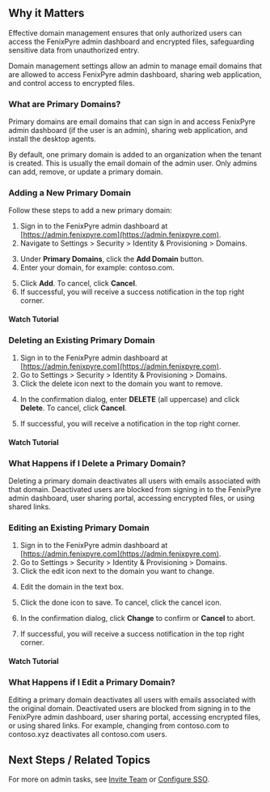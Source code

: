 
## Why it Matters
Effective domain management ensures that only authorized users can access the FenixPyre admin dashboard and encrypted files, safeguarding sensitive data from unauthorized entry.

Domain management settings allow an admin to manage email domains that are allowed to access FenixPyre admin dashboard, sharing web application, and control access to encrypted files.

### What are Primary Domains?

Primary domains are email domains that can sign in and access FenixPyre admin dashboard (if the user is an admin), sharing web application, and install the desktop agents.

By default, one primary domain is added to an organization when the tenant is created. This is usually the email domain of the admin user. Only admins can add, remove, or update a primary domain.

### Adding a New Primary Domain

Follow these steps to add a new primary domain:

1. Sign in to the FenixPyre admin dashboard at [https://admin.fenixpyre.com](https://admin.fenixpyre.com).
2. Navigate to Settings > Security > Identity & Provisioning > Domains.

<!-- IMG:     ./media/04-admin-guide/primary-domains/screenshot-domains.png | Alt: FenixPyre Domains page overview -->

3. Under **Primary Domains**, click the **Add Domain** button.
4. Enter your domain, for example: contoso.com.

<!-- IMG:     ./media/04-admin-guide/primary-domains/screenshot-add-domain.png | Alt: Add domain input field -->

5. Click **Add**. To cancel, click **Cancel**.
6. If successful, you will receive a success notification in the top right corner.

<!-- IMG:     ./media/04-admin-guide/primary-domains/screenshot-success-notification.png | Alt: Success notification for domain addition -->

#### Watch Tutorial

<!-- VIDEO:   ./media/04-admin-guide/primary-domains/add-domain-tutorial.mp4 | Alt: Tutorial for adding a primary domain | Duration: 45s -->

### Deleting an Existing Primary Domain

1. Sign in to the FenixPyre admin dashboard at [https://admin.fenixpyre.com](https://admin.fenixpyre.com).
2. Go to Settings > Security > Identity & Provisioning > Domains.
3. Click the delete icon next to the domain you want to remove.

<!-- IMG:     ./media/04-admin-guide/primary-domains/screenshot-delete-domain.png | Alt: Delete icon on domains page -->

4. In the confirmation dialog, enter **DELETE** (all uppercase) and click **Delete**. To cancel, click **Cancel**.

<!-- IMG:     ./media/04-admin-guide/primary-domains/screenshot-confirm-delete.png | Alt: Confirmation dialog for domain deletion -->

5. If successful, you will receive a notification in the top right corner.

<!-- IMG:     ./media/04-admin-guide/primary-domains/screenshot-deletion-notification.png | Alt: Success notification for domain deletion -->

#### Watch Tutorial

<!-- VIDEO:   ./media/04-admin-guide/primary-domains/delete-domain-tutorial.mp4 | Alt: Tutorial for deleting a primary domain | Duration: 30s -->

### What Happens if I Delete a Primary Domain?

Deleting a primary domain deactivates all users with emails associated with that domain. Deactivated users are blocked from signing in to the FenixPyre admin dashboard, user sharing portal, accessing encrypted files, or using shared links.

### Editing an Existing Primary Domain

1. Sign in to the FenixPyre admin dashboard at [https://admin.fenixpyre.com](https://admin.fenixpyre.com).
2. Go to Settings > Security > Identity & Provisioning > Domains.
3. Click the edit icon next to the domain you want to change.

<!-- IMG:     ./media/04-admin-guide/primary-domains/screenshot-edit-domain.png | Alt: Edit icon on domains page -->

4. Edit the domain in the text box.

<!-- IMG:     ./media/04-admin-guide/primary-domains/screenshot-editing-field.png | Alt: Editable text box for domain -->

5. Click the done icon to save. To cancel, click the cancel icon.

<!-- IMG:     ./media/04-admin-guide/primary-domains/screenshot-save-changes.png | Alt: Save and cancel icons -->

6. In the confirmation dialog, click **Change** to confirm or **Cancel** to abort.

<!-- IMG:     ./media/04-admin-guide/primary-domains/screenshot-confirm-edit.png | Alt: Confirmation dialog for domain edit -->

7. If successful, you will receive a success notification in the top right corner.

<!-- IMG:     ./media/04-admin-guide/primary-domains/screenshot-edit-notification.png | Alt: Success notification for domain edit -->

#### Watch Tutorial

<!-- VIDEO:   ./media/04-admin-guide/primary-domains/edit-domain-tutorial.mp4 | Alt: Tutorial for editing a primary domain | Duration: 40s -->

### What Happens if I Edit a Primary Domain?

Editing a primary domain deactivates all users with emails associated with the original domain. Deactivated users are blocked from signing in to the FenixPyre admin dashboard, user sharing portal, accessing encrypted files, or using shared links. For example, changing from contoso.com to contoso.xyz deactivates all contoso.com users.

## Next Steps / Related Topics
For more on admin tasks, see [Invite Team](/04-admin-guide/invite-team) or [Configure SSO](/03-setup-&-installation/configure-sso).